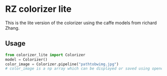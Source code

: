 # RZ colorizer lite

This is the lite version of the colorizer using the caffe models from richard Zhang.

## Usage

```python
from colorizer_lite import Colorizer
model = Colorizer()
color_image = Colorizer.pipeline("pathtobwimg.jpg")
# color_image is a np array which can be displayed or saved using opencv
```
